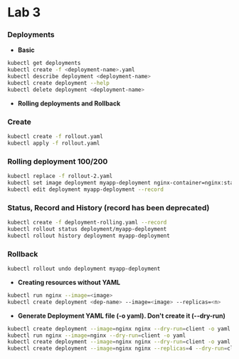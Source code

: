 # Lab 3

### Deployments

- **Basic**
```bash
kubectl get deployments
kubectl create -f <deployment-name>.yaml
kubectl describe deployment <deployment-name>
kubectl create deployment --help
kubectl delete deployment <deployment-name>
```

- **Rolling deployments and Rollback**
### Create
```bash
kubectl create -f rollout.yaml
kubectl apply -f rollout.yaml
```

### Rolling deployment 100/200
```bash
kubectl replace -f rollout-2.yaml
kubectl set image deployment myapp-deployment nginx-container=nginx:stable
kubectl edit deployment myapp-deployment --record
```

### Status, Record and History (record has been deprecated)
```bash
kubectl create -f deployment-rolling.yaml --record 
kubectl rollout status deployment/myapp-deployment
kubectl rollout history deployment myapp-deployment
```

### Rollback
```bash
kubectl rollout undo deployment myapp-deployment
```

- **Creating resources without YAML**
```bash
kubectl run nginx --image=<image>
kubectl create deployment <dep-name> --image=<image> --replicas=<n>
```

- **Generate Deployment YAML file (-o yaml). Don't create it (--dry-run)**
```bash
kubectl create deployment --image=nginx nginx --dry-run=client -o yaml
kubectl run nginx --image=nginx --dry-run=client -o yaml
kubectl create deployment --image=nginx nginx --dry-run=client -o yaml > nginx-deployment.yaml
kubectl create deployment --image=nginx nginx --replicas=4 --dry-run=client -o yaml > nginx-deployment.yaml
```
